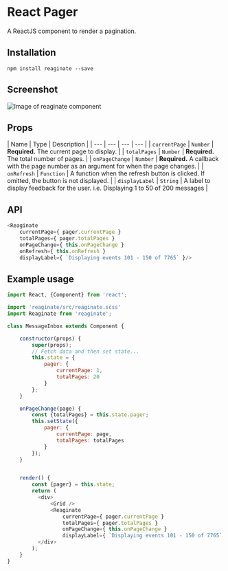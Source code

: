 # React Pager

A ReactJS component to render a pagination.

## Installation

    npm install reaginate --save

## Screenshot

![Image of reaginate component](https://raw.githubusercontent.com/jamhall/reaginate/master/screenshot.png)

## Props

| Name | Type | Description |
| --- | --- | --- | --- |
| `currentPage` | `Number` | **Required.** The current page to display. |
| `totalPages` | `Number` | **Required.** The total number of pages. |
| `onPageChange` | `Number` | **Required.** A callback with the page number as an argument for when the page changes. |
| `onRefresh` | `Function` | A function when the refresh button is clicked. If omitted, the button is not displayed. |
| `displayLabel` | `String` | A label to display feedback for the user. i.e. Displaying 1 to 50 of 200 messages |

## API

```javascript
<Reaginate
    currentPage={ pager.currentPage }
    totalPages={ pager.totalPages }
    onPageChange={ this.onPageChange }
    onRefresh={ this.onRefresh }
    displayLabel={ `Displaying events 101 - 150 of 7765` }/>
```

## Example usage

```javascript
import React, {Component} from 'react';

import 'reaginate/src/reaginate.scss'
import Reaginate from 'reaginate';

class MessageInbox extends Component {

    constructor(props) {
        super(props);
        // Fetch data and then set state...
        this.state = {
            pager: {
                currentPage: 1,
                totalPages: 20
            }
        };
    }

    onPageChange(page) {
        const {totalPages} = this.state.pager;
        this.setState({
            pager: {
                currentPage: page,
                totalPages: totalPages
            }
        });
    }


    render() {
        const {pager} = this.state;
        return (
          <div>
              <Grid />
              <Reaginate
                  currentPage={ pager.currentPage }
                  totalPages={ pager.totalPages }
                  onPageChange={ this.onPageChange }
                  displayLabel={ `Displaying events 101 - 150 of 7765` }/>
          </div>
        );
    }
}

```
